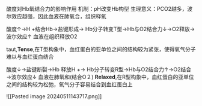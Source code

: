 酸度对Hb氧结合力的影响作用
机制：pH改变Hb构型
生理意义：PCO2越多，波尔效应越强，因此血液在肺氧合，组织释氧

酸度↑→H +结合Hb→盐键形成→ Hb分子转变T型→Hb与O2结合力↓→O2释放→波尔效应↑
血液在组织释放O2

taut,**Tense**,在T型构象中，血红蛋白的亚单位之间的结构较为紧张，使得氧气分子难以与血红蛋白结合


酸度↓→盐键断裂→Hb 释放H +→ Hb分子转变R型→Hb与O2结合力↑→O2结合→波尔效应↓
血液在肺氧和(结合O２)
**Relaxed**,在R型构象中，血红蛋白的亚单位之间的结构较为松弛，氧气分子容易结合到血红蛋白上

![[Pasted image 20240511143717.png]]

